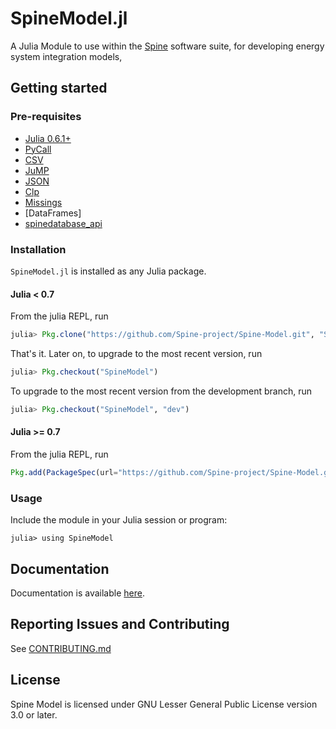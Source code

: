 # SpineModel.jl

A Julia Module to use within the [Spine](http://www.spine-model.org/) software suite, for developing energy system integration models,

## Getting started

### Pre-requisites

- [Julia 0.6.1+](https://julialang.org/)
- [PyCall](https://github.com/JuliaPy/PyCall.jl)
- [CSV](https://github.com/JuliaData/CSV.jl)
- [JuMP](https://github.com/JuliaOpt/JuMP.jl)
- [JSON](https://github.com/JuliaIO/JSON.jl)
- [Clp](https://github.com/JuliaOpt/Clp.jl)
- [Missings](https://github.com/JuliaData/Missings.jl)
- [DataFrames]
- [spinedatabase_api](https://gitlab.vtt.fi/spine/data/tree/database_api)

### Installation

`SpineModel.jl` is installed as any Julia package.

#### Julia < 0.7

From the julia REPL, run

```julia
julia> Pkg.clone("https://github.com/Spine-project/Spine-Model.git", "SpineModel")
```

That's it. Later on, to upgrade to the most recent version, run


```julia
julia> Pkg.checkout("SpineModel")
```

To upgrade to the most recent version from the development branch, run

```julia
julia> Pkg.checkout("SpineModel", "dev")
```

#### Julia >= 0.7

From the julia REPL, run

```julia
Pkg.add(PackageSpec(url="https://github.com/Spine-project/Spine-Model.git", name="SpineModel", rev="dev"))
```


### Usage

Include the module in your Julia session or program:

```
julia> using SpineModel
```

## Documentation

Documentation is available [here](docs/build/index.md).

## Reporting Issues and Contributing

See [CONTRIBUTING.md](CONTRIBUTING.md)

## License

Spine Model is licensed under GNU Lesser General Public License version 3.0 or later.
